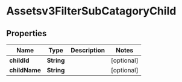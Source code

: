 

# Assetsv3FilterSubCatagoryChild


## Properties

| Name | Type | Description | Notes |
|------------ | ------------- | ------------- | -------------|
|**childId** | **String** |  |  [optional] |
|**childName** | **String** |  |  [optional] |



